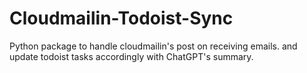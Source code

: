 # Cloudmailin-Todoist-Sync
Python package to handle cloudmailin's post on receiving emails. and update todoist tasks accordingly with ChatGPT's summary.
